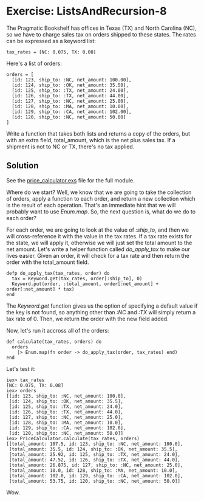 # Exercise: ListsAndRecursion-8
The Pragmatic Bookshelf has offices in Texas (TX) and North Carolina (NC), so we have to charge sales tax on orders shipped to these states. The rates can be expressed as a keyword list:
```
tax_rates = [NC: 0.075, TX: 0.08]
```
Here's a list of orders:
```
orders = [
  [id: 123, ship_to: :NC, net_amount: 100.00],
  [id: 124, ship_to: :OK, net_amount: 35.50],
  [id: 125, ship_to: :TX, net_amount: 24.00],
  [id: 126, ship_to: :TX, net_amount: 44.00],
  [id: 127, ship_to: :NC, net_amount: 25.00],
  [id: 128, ship_to: :MA, net_amount: 10.00],
  [id: 129, ship_to: :CA, net_amount: 102.00],
  [id: 120, ship_to: :NC, net_amount: 50.00]
]
```
Write a function that takes both lists and returns a copy of the orders, but with an extra field, total_amount, which is the net plus sales tax. If a shipment is not to NC or TX, there's no tax applied.

## Solution
See the [price_calculator.exs](./price_calculator.exs) file for the full module.

Where do we start? Well, we know that we are going to take the collection of orders, apply a function to each order, and return a new collection which is the result of each operation. That's an immediate hint that we will probably want to use *Enum.map*. So, the next question is, what do we do to each order?

For each order, we are going to look at the value of *:ship_to*, and then we will cross-reference it with the value in the tax rates. If a tax rate exists for the state, we will apply it, otherwise we will just set the total amount to the net amount. Let's write a helper function called *do_apply_tax* to make our lives easier. Given an order, it will check for a tax rate and then return the order with the total_amount field.
```
defp do_apply_tax(tax_rates, order) do
  tax = Keyword.get(tax_rates, order[:ship_to], 0)
  Keyword.put(order, :total_amount, order[:net_amount] + order[:net_amount] * tax)
end
```

The *Keyword.get* function gives us the option of specifying a default value if the key is not found, so anything other than *:NC* and *:TX* will simply return a tax rate of 0. Then, we return the order with the new field added.

Now, let's run it accross all of the orders:
```
def calculate(tax_rates, orders) do
  orders
    |> Enum.map(fn order -> do_apply_tax(order, tax_rates) end)
end
```

Let's test it:
```
iex> tax_rates
[NC: 0.075, TX: 0.08]
iex> orders
[[id: 123, ship_to: :NC, net_amount: 100.0],
 [id: 124, ship_to: :OK, net_amount: 35.5],
 [id: 125, ship_to: :TX, net_amount: 24.0],
 [id: 126, ship_to: :TX, net_amount: 44.0],
 [id: 127, ship_to: :NC, net_amount: 25.0],
 [id: 128, ship_to: :MA, net_amount: 10.0],
 [id: 129, ship_to: :CA, net_amount: 102.0],
 [id: 120, ship_to: :NC, net_amount: 50.0]]
iex> PriceCalculator.calculate(tax_rates, orders)
[[total_amount: 107.5, id: 123, ship_to: :NC, net_amount: 100.0],
 [total_amount: 35.5, id: 124, ship_to: :OK, net_amount: 35.5],
 [total_amount: 25.92, id: 125, ship_to: :TX, net_amount: 24.0],
 [total_amount: 47.52, id: 126, ship_to: :TX, net_amount: 44.0],
 [total_amount: 26.875, id: 127, ship_to: :NC, net_amount: 25.0],
 [total_amount: 10.0, id: 128, ship_to: :MA, net_amount: 10.0],
 [total_amount: 102.0, id: 129, ship_to: :CA, net_amount: 102.0],
 [total_amount: 53.75, id: 120, ship_to: :NC, net_amount: 50.0]]
```

Wow.

